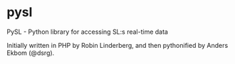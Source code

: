 pysl
====

PySL - Python library for accessing SL:s real-time data

Initially written in PHP by Robin Linderberg, 
and then pythonified by Anders Ekbom (@dsrg).
